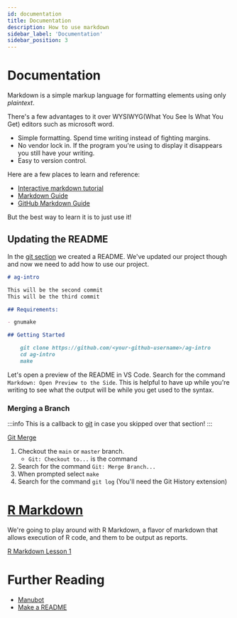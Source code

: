 ```yaml
---
id: documentation
title: Documentation
description: How to use markdown
sidebar_label: 'Documentation'
sidebar_position: 3
---
```


# Documentation

<!-- https://www.writethedocs.org/videos/eu/2017/the-four-kinds-of-documentation-and-why-you-need-to-understand-what-they-are-daniele-procida/ -->

Markdown is a simple markup language for formatting elements using only _plaintext_.

There's a few advantages to it over WYSIWYG(What You See Is What You Get)
editors such as microsoft word.

- Simple formatting. Spend time writing instead of fighting margins.
- No vendor lock in. If the program you're using to display it disappears you
  still have your writing.
- Easy to version control.

Here are a few places to learn and reference:

- [Interactive markdown tutorial](https://www.markdowntutorial.com/lesson/1/)
- [Markdown Guide](https://www.markdownguide.org/getting-started/)
- [GitHub Markdown Guide](https://guides.github.com/features/mastering-markdown/)

But the best way to learn it is to just use it!

## Updating the README

In the [git section](./git) we created a README. We've updated our project
though and now we need to add how to use our project.

```markdown
# ag-intro

This will be the second commit
This will be the third commit

## Requirements:

- gnumake

## Getting Started

    git clone https://github.com/<your-github-username>/ag-intro
    cd ag-intro
    make
```

Let's open a preview of the README in VS Code. Search for the command `Markdown: Open Preview to the Side`. This is helpful to have up while you're writing to
see what the output will be while you get used to the syntax.

### Merging a Branch

:::info
This is a callback to [git](./git) in case you skipped over that section!
:::

[Git Merge](https://external-content.duckduckgo.com/iu/?u=https%3A%2F%2Fwac-cdn.atlassian.com%2Fdam%2Fjcr%3A83323200-3c57-4c29-9b7e-e67e98745427%2FBranch-1.png%3FcdnVersion%3Djw&f=1&nofb=1)

1. Checkout the `main` or `master` branch.
   - `Git: Checkout to...` is the command
2. Search for the command `Git: Merge Branch...`
3. When prompted select `make`
4. Search for the command `git log` (You'll need the Git History extension)

# [R Markdown](https://rmarkdown.rstudio.com/)

We're going to play around with R Markdown, a flavor of markdown that allows
execution of R code, and them to be output as reports.

[R Markdown Lesson 1](https://rmarkdown.rstudio.com/lesson-1.html)

# Further Reading

- [Manubot](https://manubot.org/)
- [Make a README](https://www.makeareadme.com/)
